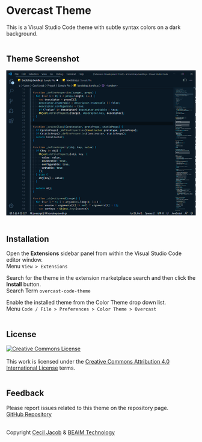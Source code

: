 # Overcast Theme

This is a Visual Studio Code theme with subtle syntax colors on a dark background.
<br><br>


## Theme Screenshot

![Overcast - Dark Blue Theme](./image/overcast-dark-blue-theme-screenshot.png)
<br><br>


## Installation

Open the __Extensions__ sidebar panel from within the Visual Studio Code editor window.<br>
Menu `View > Extensions`


Search for the theme in the extension marketplace search and then click the __Install__ button.<br>
Search Term `overcast-code-theme`


Enable the installed theme from the Color Theme drop down list.<br>
Menu `Code / File > Preferences > Color Theme > Overcast`
<br><br>


## License

<a rel="license" href="https://creativecommons.org/licenses/by/4.0/"><img alt="Creative Commons License" style="border-width:0" src="https://i.creativecommons.org/l/by/4.0/88x31.png" /></a>
<br><br>
This work is licensed under the <a rel="license" href="https://creativecommons.org/licenses/by/4.0/">Creative Commons Attribution 4.0 International License</a> terms.
<br><br>


## Feedback

Please report issues related to this theme on the repository page.<br>
[GitHub Repository](https://github.com/ceciljacob/overcast-code-theme/issues)
<br><br>

Copyright <a href="https://www.ceciljacob.com">Cecil Jacob</a> &amp; <a href="https://www.beaim.com/">BEAIM Technology</a>
<br>
